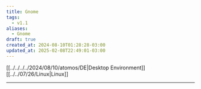 ```yaml
---
title: Gnome
tags:
  - v1.1
aliases:
  - Gnome
draft: true
created_at: 2024-08-10T01:28:28-03:00
updated_at: 2025-02-08T22:49:01-03:00
---
```

[[../../../../2024/08/10/atomos/DE|Desktop Environment]]
[[../../07/26/Linux|Linux]]


---

